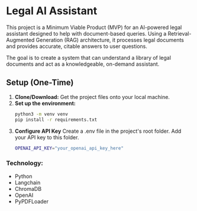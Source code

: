 # Legal AI Assistant 

This project is a Minimum Viable Product (MVP) for an AI-powered legal assistant designed to help with document-based queries. Using a Retrieval-Augmented Generation (RAG) architecture, it processes legal documents and provides accurate, citable answers to user questions.

The goal is to create a system that can understand a library of legal documents and act as a knowledgeable, on-demand assistant.

## Setup (One-Time)

1.  **Clone/Download:** Get the project files onto your local machine.
2.  **Set up the environment:**
    ```bash
    python3 -m venv venv
    pip install -r requirements.txt
    ```
3. **Configure API Key** Create a .env file in the project's root folder. Add your API key to this folder.
    ```bash
    OPENAI_API_KEY="your_openai_api_key_here"
    ```



### Technology:
* Python
* Langchain
* ChromaDB
* OpenAI
* PyPDFLoader




